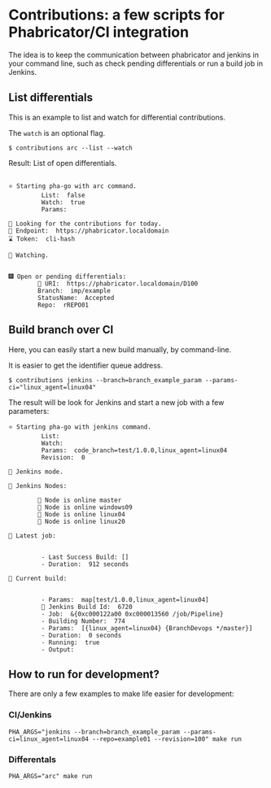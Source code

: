 # Contributions: a few scripts for Phabricator/CI integration

The idea is to keep the communication between phabricator and jenkins in your command line, such as check pending differentials or run a build job in Jenkins.


## List differentials

This is an example to list and watch for differential contributions. 

The `watch` is an optional flag. 


```
$ contributions arc --list --watch 
```

Result: List of open differentials.

```

⭐ Starting pha-go with arc command.
         List:  false
         Watch:  true
         Params:  

🚒 Looking for the contributions for today. 
📃 Endpoint:  https://phabricator.localdomain
⌛ Token:  cli-hash

🚒 Watching. 


🎆 Open or pending differentials:
        🐊 URI:  https://phabricator.localdomain/D100
        Branch:  imp/example
        StatusName:  Accepted
        Repo:  rREPO01
```


## Build branch over CI

Here, you can easily start a new build manually, by command-line. 

It is easier to get the identifier queue address.

```
$ contributions jenkins --branch=branch_example_param --params-ci="linux_agent=linux04"
```

The result will be look for Jenkins and start a new job with a few parameters:


```
⭐ Starting pha-go with jenkins command.
         List:  
         Watch:  
         Params:  code_branch=test/1.0.0,linux_agent=linux04
         Revision:  0

🏃 Jenkins mode.

🙅 Jenkins Nodes:

        📗 Node is online master
        📗 Node is online windows09
        📗 Node is online linux04
        📗 Node is online linux20

🎃 Latest job:


         - Last Success Build: [] 
         - Duration:  912 seconds

🎃 Current build:


         - Params:  map[test/1.0.0,linux_agent=linux04]
         📕 Jenkins Build Id:  6720
         - Job:  &{0xc000122a00 0xc000013560 /job/Pipeline}
         - Building Number:  774
         - Params:  [{linux_agent=linux04} {BranchDevops */master}]
         - Duration:  0 seconds
         - Running:  true
         - Output:
```




## How to run for development? 

There are only a few examples to make life easier for development: 

### CI/Jenkins


```
PHA_ARGS="jenkins --branch=branch_example_param --params-ci=linux_agent=linux04 --repo=example01 --revision=100" make run
```
### Differentals 


```
PHA_ARGS="arc" make run
```
